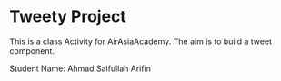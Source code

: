 # Tweety Project

This is a class Activity for AirAsiaAcademy. The aim is to build a tweet component.

Student Name: Ahmad Saifullah Arifin